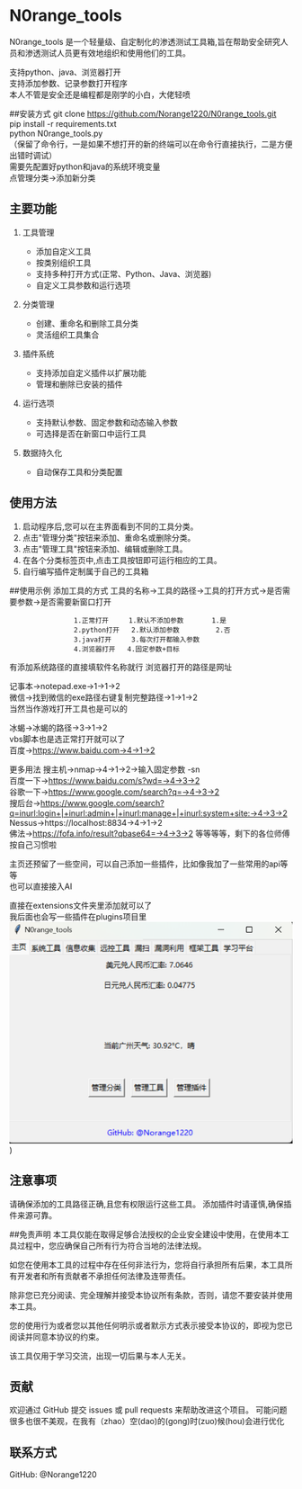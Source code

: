 # N0range_tools

N0range_tools 是一个轻量级、自定制化的渗透测试工具箱,旨在帮助安全研究人员和渗透测试人员更有效地组织和使用他们的工具。   

支持python、java、浏览器打开  
支持添加参数、记录参数打开程序  
本人不管是安全还是编程都是刚学的小白，大佬轻喷

##安装方式
git clone https://github.com/Norange1220/N0range_tools.git  
pip install -r  requirements.txt  
python N0range_tools.py  
（保留了命令行，一是如果不想打开的新的终端可以在命令行直接执行，二是方便出错时调试）  
需要先配置好python和java的系统环境变量  
点管理分类→添加新分类  


## 主要功能

1. 工具管理
   - 添加自定义工具
   - 按类别组织工具
   - 支持多种打开方式(正常、Python、Java、浏览器)
   - 自定义工具参数和运行选项

2. 分类管理
   - 创建、重命名和删除工具分类
   - 灵活组织工具集合

3. 插件系统
   - 支持添加自定义插件以扩展功能
   - 管理和删除已安装的插件

4. 运行选项
   - 支持默认参数、固定参数和动态输入参数
   - 可选择是否在新窗口中运行工具

5. 数据持久化
   - 自动保存工具和分类配置

## 使用方法

1. 启动程序后,您可以在主界面看到不同的工具分类。
2. 点击"管理分类"按钮来添加、重命名或删除分类。
3. 点击"管理工具"按钮来添加、编辑或删除工具。
4. 在各个分类标签页中,点击工具按钮即可运行相应的工具。
5. 自行编写插件定制属于自己的工具箱

##使用示例
添加工具的方式
工具的名称→工具的路径→工具的打开方式→是否需要参数→是否需要新窗口打开

                    1.正常打开     1.默认不添加参数       1.是
                    2.python打开   2.默认添加参数         2.否
                    3.java打开     3.每次打开都输入参数     
                    4.浏览器打开   4.固定参数+目标         

有添加系统路径的直接填软件名称就行
浏览器打开的路径是网址

记事本→notepad.exe→1→1→2  
微信→找到微信的exe路径右键复制完整路径→1→1→2  
当然当作游戏打开工具也是可以的  

冰蝎→冰蝎的路径→3→1→2   
vbs脚本也是选正常打开就可以了  
百度→https://www.baidu.com→4→1→2  

更多用法 
搜主机→nmap→4→1→2→输入固定参数 -sn    
百度一下→https://www.baidu.com/s?wd=→4→3→2  
谷歌一下→https://www.google.com/search?q=→4→3→2  
搜后台→https://www.google.com/search?q=inurl:login+|+inurl:admin+|+inurl:manage+|+inurl:system+site:→4→3→2  
Nessus→https://localhost:8834→4→1→2  
佛法→https://fofa.info/result?qbase64=→4→3→2 
等等等等，剩下的各位师傅按自己习惯啦  

主页还预留了一些空间，可以自己添加一些插件，比如像我加了一些常用的api等等  
也可以直接接入AI 


直接在extensions文件夹里添加就可以了  
我后面也会写一些插件在plugins项目里  
![Example Image](https://github.com/Norange1220/N0range_tools/blob/main/example.png?raw=true))


## 注意事项

请确保添加的工具路径正确,且您有权限运行这些工具。
添加插件时请谨慎,确保插件来源可靠。

##免责声明
本工具仅能在取得足够合法授权的企业安全建设中使用，在使用本工具过程中，您应确保自己所有行为符合当地的法律法规。

如您在使用本工具的过程中存在任何非法行为，您将自行承担所有后果，本工具所有开发者和所有贡献者不承担任何法律及连带责任。

除非您已充分阅读、完全理解并接受本协议所有条款，否则，请您不要安装并使用本工具。

您的使用行为或者您以其他任何明示或者默示方式表示接受本协议的，即视为您已阅读并同意本协议的约束。

该工具仅用于学习交流，出现一切后果与本人无关。


## 贡献

欢迎通过 GitHub 提交 issues 或 pull requests 来帮助改进这个项目。
可能问题很多也很不美观，在我有（zhao）空(dao)的(gong)时(zuo)候(hou)会进行优化



## 联系方式

GitHub: @Norange1220
